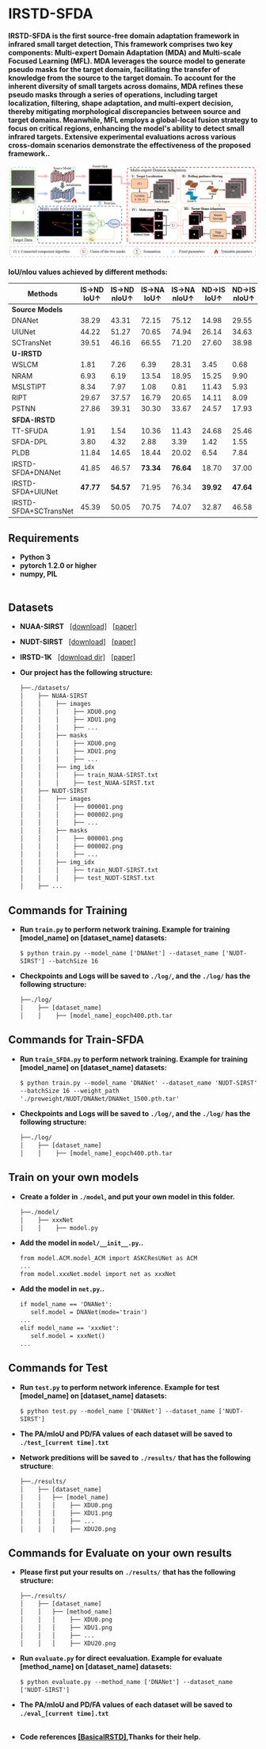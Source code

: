 # IRSTD-SFDA

**IRSTD-SFDA is the first source-free domain adaptation framework in infrared small target detection, This framework comprises two key components: Multi-expert Domain Adaptation (MDA) and Multi-scale Focused Learning (MFL). MDA leverages the source model to generate pseudo masks for the target domain, facilitating the transfer of knowledge from the source to the target domain. To account for the inherent diversity of small targets across domains, MDA refines these pseudo masks through a series of operations, including target localization, filtering, shape adaptation, and multi-expert decision, thereby mitigating morphological discrepancies between source and target domains. Meanwhile, MFL employs a global-local fusion strategy to focus on critical regions, enhancing the model's ability to detect small infrared targets. Extensive experimental evaluations across various cross-domain scenarios demonstrate the effectiveness of the proposed framework..**
<br>

![tupian](./images/frame.png)


**IoU/nIou values achieved by different methods:**

| Methods                           | IS→ND IoU↑ | IS→ND nIoU↑ | IS→NA IoU↑ | IS→NA nIoU↑ | ND→IS IoU↑ | ND→IS nIoU↑ | ND→NA IoU↑ | ND→NA nIoU↑ | NA→IS IoU↑ | NA→IS nIoU↑ | NA→ND IoU↑ | NA→ND nIoU↑ | Avg. |
|-----------------------------------|-------------|--------------|------------|-------------|------------|-------------|------------|-------------|------------|-------------|------------|-------------|------|
| **Source Models**                 |             |              |            |             |            |             |            |             |            |             |            |             |      |
| DNANet              | 38.29       | 43.31        | 72.15      | 75.12       | 14.98      | 29.55       | 30.41      | 40.99       | 42.11      | 54.57       | 48.95      | 59.04       | 45.00|
| UIUNet               | 44.22       | 51.27        | 70.65      | 74.94       | 26.14      | 34.63       | 57.50      | 61.79       | 49.84      | 56.39       | 54.46      | 60.75       | 52.97|
| SCTransNet   | 39.51       | 46.16        | 66.55      | 71.20       | 27.60      | 38.98       | 51.31      | 57.69       | 50.53      | 56.94       | 54.44      | 59.30       | 47.14|
| **U-IRSTD**                       |             |              |            |             |            |             |            |             |            |             |            |             |      |
| WSLCM           | 1.81        | 7.26         | 6.39       | 28.31       | 3.45       | 0.68        | 6.39       | 28.31       | 3.45       | 0.68        | 1.81       | 7.26        | 7.90 |
| NRAM        | 6.93        | 6.19         | 13.54      | 18.95       | 15.25      | 9.90        | 13.54      | 18.95       | 15.25      | 9.90        | 6.93       | 6.19        | 10.09|
| MSLSTIPT      | 8.34        | 7.97         | 1.08       | 0.81        | 11.43      | 5.93        | 1.08       | 0.81        | 11.43      | 5.93        | 8.34       | 7.97        | 5.84 |
| RIPT        | 29.67       | 37.57        | 16.79      | 20.65       | 14.11      | 8.09        | 16.79      | 20.65       | 14.11      | 8.09        | 29.67      | 37.57       | 20.06|
| PSTNN       | 27.86       | 39.31        | 30.30      | 33.67       | 24.57      | 17.93       | 30.30      | 33.67       | 24.57      | 17.93       | 27.86      | 39.31       | 28.78|
| **SFDA-IRSTD**                    |             |              |            |             |            |             |            |             |            |             |            |             |      |
| TT-SFUDA         | 1.91        | 1.54         | 10.36      | 11.43       | 24.68      | 25.46       | 11.19      | 10.56       | 11.37      | 10.59       | 9.28       | 8.77        | 11.39|
| SFDA-DPL       | 3.80        | 4.32         | 2.88       | 3.39        | 1.42       | 1.55        | 3.39       | 3.80        | 0.09       | 0.09        | 0.21       | 0.21        | 2.10 |
| PLDB             | 11.84       | 14.65        | 18.44      | 20.02       | 6.54       | 7.84        | 15.62      | 18.29       | 0.96       | 1.13        | 1.30       | 1.61        | 9.85 |
| IRSTD-SFDA+DNANet               | 41.85       | 46.57        | **73.34**  | **76.64**   | 18.70      | 37.00       | 46.41      | 54.51       | 49.73      | 58.63       | 53.31      | **63.78**   | 51.65|
| IRSTD-SFDA+UIUNet               | **47.77**   | **54.57**    | 71.95      | 76.34       | **39.92**  | **47.64**   | **66.99**  | **72.23**   | **60.31**  | **61.49**   | 55.69      | 61.97       | **55.55**|
| IRSTD-SFDA+SCTransNet           | 45.39       | 50.05        | 70.75      | 74.07       | 32.87      | 46.58       | 65.22      | 71.13       | 55.66      | 60.02       | **55.96**  | 62.23       | 52.58|
## Requirements
- **Python 3**
- **pytorch 1.2.0 or higher**
- **numpy, PIL**
<br><br>
## Datasets
* **NUAA-SIRST** &nbsp; [[download]](https://github.com/YimianDai/sirst) &nbsp; [[paper]](https://arxiv.org/pdf/2009.14530.pdf)
* **NUDT-SIRST** &nbsp; [[download]](https://github.com/YeRen123455/Infrared-Small-Target-Detection) &nbsp; [[paper]](https://ieeexplore.ieee.org/abstract/document/9864119)
* **IRSTD-1K** &nbsp; [[download dir]](https://github.com/RuiZhang97/ISNet) &nbsp; [[paper]](https://ieeexplore.ieee.org/document/9880295)

* **Our project has the following structure:**
  ```
  ├──./datasets/
  │    ├── NUAA-SIRST
  │    │    ├── images
  │    │    │    ├── XDU0.png
  │    │    │    ├── XDU1.png
  │    │    │    ├── ...
  │    │    ├── masks
  │    │    │    ├── XDU0.png
  │    │    │    ├── XDU1.png
  │    │    │    ├── ...
  │    │    ├── img_idx
  │    │    │    ├── train_NUAA-SIRST.txt
  │    │    │    ├── test_NUAA-SIRST.txt
  │    ├── NUDT-SIRST
  │    │    ├── images
  │    │    │    ├── 000001.png
  │    │    │    ├── 000002.png
  │    │    │    ├── ...
  │    │    ├── masks
  │    │    │    ├── 000001.png
  │    │    │    ├── 000002.png
  │    │    │    ├── ...
  │    │    ├── img_idx
  │    │    │    ├── train_NUDT-SIRST.txt
  │    │    │    ├── test_NUDT-SIRST.txt
  │    ├── ...  
  ```



## Commands for Training
* **Run **`train.py`** to perform network training. Example for training [model_name] on [dataset_name] datasets:**
  ```
  $ python train.py --model_name ['DNANet'] --dataset_name ['NUDT-SIRST'] --batchSize 16
  ```
* **Checkpoints and Logs will be saved to **`./log/`**, and the **`./log/`** has the following structure:**
  ```
  ├──./log/
  │    ├── [dataset_name]
  │    │    ├── [model_name]_eopch400.pth.tar
  ```
## Commands for Train-SFDA
* **Run **`train_SFDA.py`** to perform network training. Example for training [model_name] on [dataset_name] datasets:**
  ```
  $ python train.py --model_name 'DNANet' --dataset_name 'NUDT-SIRST' --batchSize 16 --weight_path './preweight/NUDT/DNANet/DNANet_1500.pth.tar'
  ```
* **Checkpoints and Logs will be saved to **`./log/`**, and the **`./log/`** has the following structure:**
  ```
  ├──./log/
  │    ├── [dataset_name]
  │    │    ├── [model_name]_eopch400.pth.tar
  ```


## Train on your own models
* **Create a folder in ```./model```, and put your own model in this folder.**
  ```
  ├──./model/
  │    ├── xxxNet
  │    │    ├── model.py
  ```
* **Add the model in ```model/__init__.py```..**
  ```
  from model.ACM.model_ACM import ASKCResUNet as ACM
  ...
  from model.xxxNet.model import net as xxxNet
  ```
* **Add the model in ```net.py```..**
  ```
  if model_name == 'DNANet':
     self.model = DNANet(mode='train')
  ...
  elif model_name == 'xxxNet':
     self.model = xxxNet()
  ...
## Commands for Test
* **Run **`test.py`** to perform network inference. Example for test [model_name] on [dataset_name] datasets:**
  ```
  $ python test.py --model_name ['DNANet'] --dataset_name ['NUDT-SIRST'] 
  ```
  
* **The PA/mIoU and PD/FA values of each dataset will be saved to** **`./test_[current time].txt`**<br>
* **Network preditions will be saved to** **`./results/`** **that has the following structure**:
  ```
  ├──./results/
  │    ├── [dataset_name]
  │    │   ├── [model_name]
  │    │   │    ├── XDU0.png
  │    │   │    ├── XDU1.png
  │    │   │    ├── ...
  │    │   │    ├── XDU20.png
  ```


## Commands for Evaluate on your own results
* **Please first put your results on** **`./results/`** **that has the following structure:**
  ```
  ├──./results/
  │    ├── [dataset_name]
  │    │   ├── [method_name]
  │    │   │    ├── XDU0.png
  │    │   │    ├── XDU1.png
  │    │   │    ├── ...
  │    │   │    ├── XDU20.png
  ```
* **Run **`evaluate.py`** for direct eevaluation. Example for evaluate [method_name] on [dataset_name] datasets:**
  ```
  $ python evaluate.py --method_name ['DNANet'] --dataset_name ['NUDT-SIRST'] 
  ```
* **The PA/mIoU and PD/FA values of each dataset will be saved to** **`./eval_[current time].txt`**<br><br>


* **Code references [[BasicalRSTD]](https://github.com/XinyiYing/BasicIRSTD),Thanks  for their help.**






